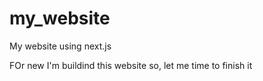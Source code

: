 # my_website
My website using next.js


FOr new I'm buildind this website so, let me time to finish it
